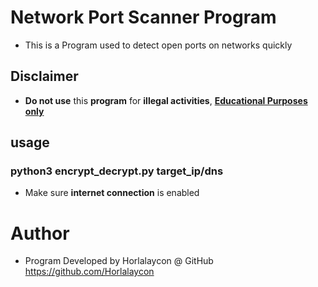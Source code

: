 # Network Port Scanner Program
- This is a Program used to detect open ports on networks quickly

## Disclaimer
- <b>Do not use</b> this  <b>program</b> for <b>illegal activities</b>, <u><b>Educational Purposes only</b></u>

## usage
### python3 encrypt_decrypt.py target_ip/dns
- Make sure **internet connection** is enabled

# Author
- Program Developed by Horlalaycon @ GitHub https://github.com/Horlalaycon

